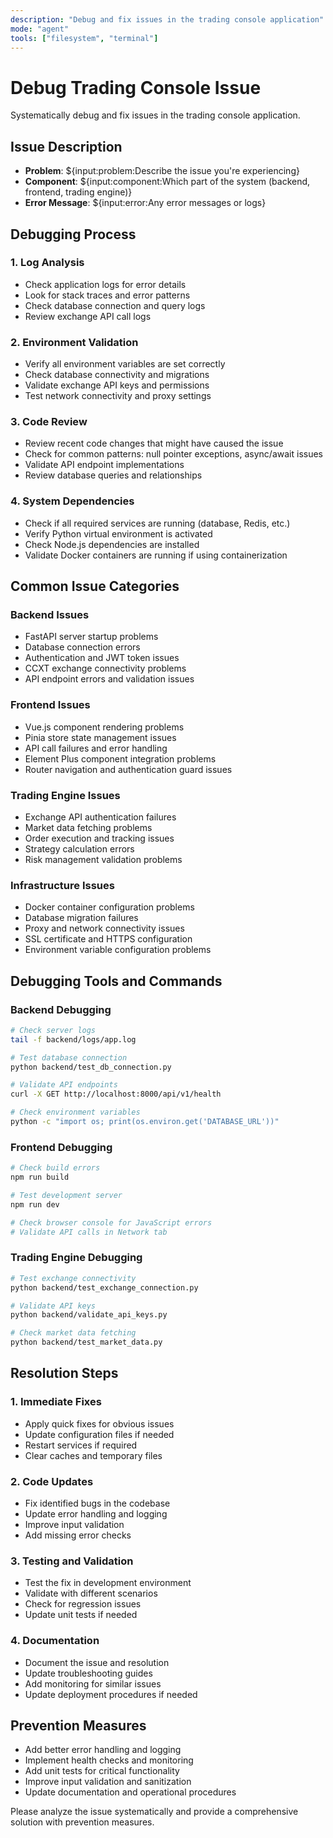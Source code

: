 ```yaml
---
description: "Debug and fix issues in the trading console application"
mode: "agent"
tools: ["filesystem", "terminal"]
---
```


# Debug Trading Console Issue

Systematically debug and fix issues in the trading console application.

## Issue Description
- **Problem**: ${input:problem:Describe the issue you're experiencing}
- **Component**: ${input:component:Which part of the system (backend, frontend, trading engine)}
- **Error Message**: ${input:error:Any error messages or logs}

## Debugging Process

### 1. Log Analysis
- Check application logs for error details
- Look for stack traces and error patterns
- Check database connection and query logs
- Review exchange API call logs

### 2. Environment Validation
- Verify all environment variables are set correctly
- Check database connectivity and migrations
- Validate exchange API keys and permissions
- Test network connectivity and proxy settings

### 3. Code Review
- Review recent code changes that might have caused the issue
- Check for common patterns: null pointer exceptions, async/await issues
- Validate API endpoint implementations
- Review database queries and relationships

### 4. System Dependencies
- Check if all required services are running (database, Redis, etc.)
- Verify Python virtual environment is activated
- Check Node.js dependencies are installed
- Validate Docker containers are running if using containerization

## Common Issue Categories

### Backend Issues
- FastAPI server startup problems
- Database connection errors
- Authentication and JWT token issues
- CCXT exchange connectivity problems
- API endpoint errors and validation issues

### Frontend Issues
- Vue.js component rendering problems
- Pinia store state management issues
- API call failures and error handling
- Element Plus component integration problems
- Router navigation and authentication guard issues

### Trading Engine Issues
- Exchange API authentication failures
- Market data fetching problems
- Order execution and tracking issues
- Strategy calculation errors
- Risk management validation problems

### Infrastructure Issues
- Docker container configuration problems
- Database migration failures
- Proxy and network connectivity issues
- SSL certificate and HTTPS configuration
- Environment variable configuration problems

## Debugging Tools and Commands

### Backend Debugging
```bash
# Check server logs
tail -f backend/logs/app.log

# Test database connection
python backend/test_db_connection.py

# Validate API endpoints
curl -X GET http://localhost:8000/api/v1/health

# Check environment variables
python -c "import os; print(os.environ.get('DATABASE_URL'))"
```

### Frontend Debugging
```bash
# Check build errors
npm run build

# Test development server
npm run dev

# Check browser console for JavaScript errors
# Validate API calls in Network tab
```

### Trading Engine Debugging
```bash
# Test exchange connectivity
python backend/test_exchange_connection.py

# Validate API keys
python backend/validate_api_keys.py

# Check market data fetching
python backend/test_market_data.py
```

## Resolution Steps

### 1. Immediate Fixes
- Apply quick fixes for obvious issues
- Update configuration files if needed
- Restart services if required
- Clear caches and temporary files

### 2. Code Updates
- Fix identified bugs in the codebase
- Update error handling and logging
- Improve input validation
- Add missing error checks

### 3. Testing and Validation
- Test the fix in development environment
- Validate with different scenarios
- Check for regression issues
- Update unit tests if needed

### 4. Documentation
- Document the issue and resolution
- Update troubleshooting guides
- Add monitoring for similar issues
- Update deployment procedures if needed

## Prevention Measures
- Add better error handling and logging
- Implement health checks and monitoring
- Add unit tests for critical functionality
- Improve input validation and sanitization
- Update documentation and operational procedures

Please analyze the issue systematically and provide a comprehensive solution with prevention measures.
